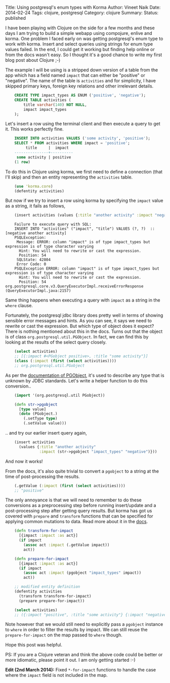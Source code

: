 Title: Using postgresql's enum types with Korma
Author: Vineet Naik
Date: 2014-02-24
Tags: clojure, postgresql
Category: clojure
Summary: 
Status: published


I have been playing with Clojure on the side for a few months and
these days I am trying to build a simple webapp using compojure,
enlive and korma. One problem I faced early on was getting
postgresql's enum type to work with korma. Insert and select queries
using strings for enum type values failed. In the end, I could get it
working but finding help online or from the docs wasn't easy. So I
thought it's a good chance to write my first blog post about Clojure
;-)

The example I will be using is a stripped down version of a table from
the app which has a field named `impact` that can either be "positive"
or "negative". The name of the table is `activities` and for
simplicity, I have skipped primary keys, foreign key relations and
other irrelevant details.

```sql
    CREATE TYPE impact_types AS ENUM ('positive', 'negative');
    CREATE TABLE activities (
        title varchar(140) NOT NULL,
        impact impact_types
    );
```

Let's insert a row using the terminal client and then execute a query
to get it. This works perfectly fine.

```sql
    INSERT INTO activities VALUES ('some activity', 'positive');
    SELECT * FROM activities WHERE impact = 'positive';
         title     |  impact
    ---------------+----------
     some activity | positive
    (1 row)
```

To do this in Clojure using korma, we first need to define a
connection (that I'll skip) and then an entity representing the
`activities` table.

```clojure
    (use 'korma.core)
    (defentity activities)
```

But now if we try to insert a row using korma by specifying the
`impact` value as a string, it fails as follows,

```clojure
    (insert activities (values {:title "another activity" :impact "negative"}))
```

```text
    Failure to execute query with SQL:
    INSERT INTO "activities" ("impact", "title") VALUES (?, ?)  ::  [negative another activity]
    PSQLException:
     Message: ERROR: column "impact" is of type impact_types but expression is of type character varying
      Hint: You will need to rewrite or cast the expression.
      Position: 54
     SQLState: 42804
     Error Code: 0
    PSQLException ERROR: column "impact" is of type impact_types but expression is of type character varying
      Hint: You will need to rewrite or cast the expression.
      Position: 54  org.postgresql.core.v3.QueryExecutorImpl.receiveErrorResponse (QueryExecutorImpl.java:2157)
```

Same thing happens when executing a query with `impact` as a string in
the `where` clause.

Fortunately, the postgresql jdbc library does pretty well in terms of
showing sensible error messages and hints. As you can see, it says we
need to rewrite or cast the expression. But which type of object does
it expect?  There is nothing mentioned about this in the docs. Turns
out that the object is of class `org.postgresql.util.PGObject`. In
fact, we can find this by looking at the results of the select query
closely.

```clojure
    (select activities)
    ;; [{:impact #<PGobject positive>, :title "some activity"}]
    (class (:impact (first (select activities))))
    ;; org.postgresql.util.PGobject
```

As per the
[documentation of PGObject](http://jdbc.postgresql.org/documentation/publicapi/org/postgresql/util/PGobject.html),
it's used to describe any type that is unknown by JDBC
standards. Let's write a helper function to do this conversion..

```clojure
    (import '(org.postgresql.util PGobject))

    (defn str->pgobject
      [type value]
      (doto (PGobject.)
        (.setType type)
        (.setValue value)))
```

.. and try our earlier insert query again,

```clojure
    (insert activities
      (values {:title "another activity"
               :impact (str->pgobject "impact_types" "negative")}))
```

And now it works!

From the docs, it's also quite trivial to convert a `pgobject` to a
string at the time of post-processing the results.

```clojure
    (.getValue (:impact (first (select activities))))
    ;; "positive"
```

The only annoyance is that we will need to remember to do these
conversions as a preprocessing step before running insert/update and a
post-processing step after getting query results. But korma has got us
covered with `prepare` and `transform` functions that can be specified
for applying common mutations to data. Read more about it in the
[docs](http://sqlkorma.com/docs#entities).

```clojure
    (defn transform-for-impact
      [{impact :impact :as act}]
      (if impact
        (assoc act :impact (.getValue impact))
        act))

    (defn prepare-for-impact
      [{impact :impact :as act}]
      (if impact
        (assoc act :impact (pgobject "impact_types" impact))
        act))

    ;; modified entity definition
    (defentity activities
      (transform transform-for-impact)
      (prepare prepare-for-impact))
```

```clojure
    (select activities)
    ;; ({:impact "positive", :title "some activity"} {:impact "negative", :title "another activity"})
```

Note however that we would still need to explicitly pass a `pgobject`
instance to `where` in order to filter the results by impact. We can
still reuse the `prepare-for-impact` on the map passed to `where`
though.

Hope this post was helpful.

PS: If you are a Clojure veteran and think the above code could be
better or more idiomatic, please point it out. I am only getting
started :-)


**Edit (2nd March 2014):** Fixed `*-for-impact` functions to handle
the case where the `impact` field is not included in the map.
